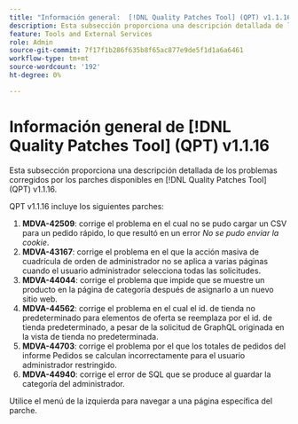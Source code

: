 ```yaml
---
title: "Información general:  [!DNL Quality Patches Tool] (QPT) v1.1.16"
description: Esta subsección proporciona una descripción detallada de los problemas corregidos por los parches disponibles en  [!DNL Quality Patches Tool] (QPT) v1.1.16.
feature: Tools and External Services
role: Admin
source-git-commit: 7f17f1b286f635b8f65ac877e9de5f1d1a6a6461
workflow-type: tm+mt
source-wordcount: '192'
ht-degree: 0%

---
```


# Información general de [!DNL Quality Patches Tool] (QPT) v1.1.16

Esta subsección proporciona una descripción detallada de los problemas corregidos por los parches disponibles en [!DNL Quality Patches Tool] (QPT) v1.1.16.

QPT v1.1.16 incluye los siguientes parches:

1. **MDVA-42509**: corrige el problema en el cual no se pudo cargar un CSV para un pedido rápido, lo que resultó en un error *No se pudo enviar la cookie*.
1. **MDVA-43167**: corrige el problema en el que la acción masiva de cuadrícula de orden de administrador no se aplica a varias páginas cuando el usuario administrador selecciona todas las solicitudes.
1. **MDVA-44044**: corrige el problema que impide que se muestre un producto en la página de categoría después de asignarlo a un nuevo sitio web.
1. **MDVA-44562**: corrige el problema en el cual el id. de tienda no predeterminado para elementos de oferta se reemplaza por el id. de tienda predeterminado, a pesar de la solicitud de GraphQL originada en la vista de tienda no predeterminada.
1. **MDVA-44703**: corrige el problema por el que los totales de pedidos del informe Pedidos se calculan incorrectamente para el usuario administrador restringido.
1. **MDVA-44940**: corrige el error de SQL que se produce al guardar la categoría del administrador.

Utilice el menú de la izquierda para navegar a una página específica del parche.
